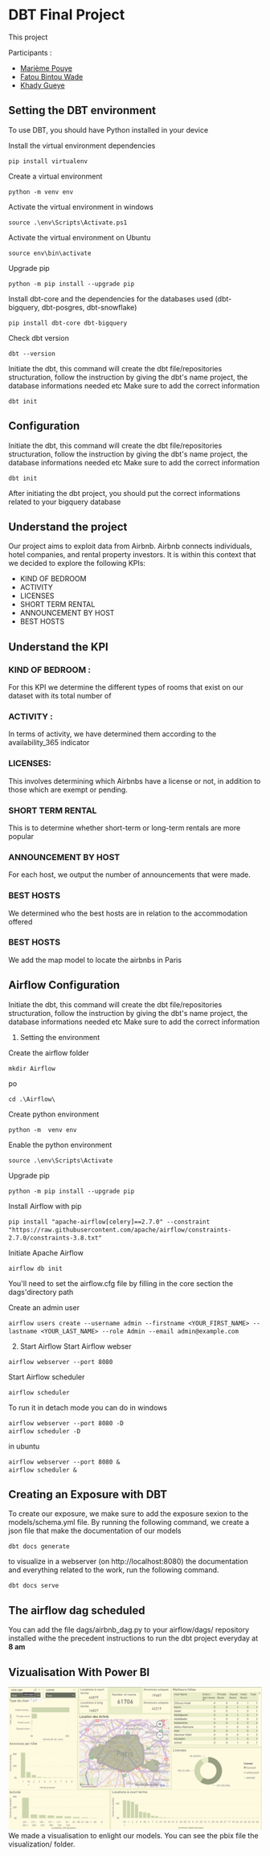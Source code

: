 # DBT Final Project

This project 

Participants :
- [Marième Pouye](https://github.com/mariememuslima)
- [Fatou Bintou Wade](https://github.com/mariememuslima)
- [Khady Gueye](https://github.com/mariememuslima)

## Setting the DBT environment

To use DBT, you should have Python installed in your device

Install the virtual environment dependencies
``` 
pip install virtualenv
```

Create a virtual environment
``` 
python -m venv env
```
Activate the virtual environment in windows 
``` 
source .\env\Scripts\Activate.ps1
```
Activate the virtual environment on Ubuntu
``` 
source env\bin\activate
```
Upgrade pip
``` 
python -m pip install --upgrade pip
```
Install dbt-core and the dependencies for the databases used (dbt-bigquery, dbt-posgres, dbt-snowflake)
``` 
pip install dbt-core dbt-bigquery
```
Check dbt version
``` 
dbt --version
```
Initiate the dbt, this command will create the dbt file/repositories structuration, follow the instruction by giving the dbt's name project, the database informations needed etc Make sure to add the correct information 
``` 
dbt init
```
## Configuration

Initiate the dbt, this command will create the dbt file/repositories structuration, follow the instruction by giving the dbt's name project, the database informations needed etc Make sure to add the correct information 

``` 
dbt init
```
After initiating the dbt project, you should put the correct informations related to your bigquery database

## Understand the project
Our project aims to exploit data from Airbnb. Airbnb connects individuals, hotel companies, and rental property investors. It is within this context that we decided to explore the following KPIs:
* KIND OF BEDROOM
* ACTIVITY
* LICENSES
* SHORT TERM RENTAL
* ANNOUNCEMENT BY HOST
* BEST HOSTS

## Understand the KPI
### KIND OF BEDROOM :
For this KPI we determine the different types of rooms that exist on our dataset with its total number of
### ACTIVITY :
In terms of activity, we have determined them according to the availability_365 indicator
### LICENSES:
This involves determining which Airbnbs have a license or not, in addition to those which are exempt or pending.
### SHORT TERM RENTAL
This is to determine whether short-term or long-term rentals are more popular
### ANNOUNCEMENT BY HOST
For each host, we output the number of announcements that were made.
### BEST HOSTS
We determined who the best hosts are in relation to the accommodation offered
### BEST HOSTS
We add the map model to locate the airbnbs in Paris 

## Airflow Configuration

Initiate the dbt, this command will create the dbt file/repositories structuration, follow the instruction by giving the dbt's name project, the database informations needed etc Make sure to add the correct information 

1. Setting the environment

Create the airflow folder
``` 
mkdir Airflow
```
po
``` 
cd .\Airflow\
```
Create python environment
``` 
python -m  venv env
```
Enable the python environment
``` 
source .\env\Scripts\Activate
```
Upgrade pip
``` 
python -m pip install --upgrade pip
```
Install Airflow with pip
``` 
pip install "apache-airflow[celery]==2.7.0" --constraint "https://raw.githubusercontent.com/apache/airflow/constraints-2.7.0/constraints-3.8.txt"
```

Initiate Apache Airflow
``` 
airflow db init
```
You'll need to set the airflow.cfg file by filling in the core section the dags'directory path

Create an admin user 
``` 
airflow users create --username admin --firstname <YOUR_FIRST_NAME> --lastname <YOUR_LAST_NAME> --role Admin --email admin@example.com
```


2. Start Airflow 
Start Airflow webser
``` 
airflow webserver --port 8080
```
Start Airflow scheduler
``` 
airflow scheduler
```
To run it in detach mode you can do
in windows
``` 
airflow webserver --port 8080 -D
airflow scheduler -D
```
in ubuntu
``` 
airflow webserver --port 8080 &
airflow scheduler &
`````````
## Creating an Exposure with DBT

To create our exposure, we make sure to add the exposure sexion to the models/schema.yml file. By running the following command, we create a json file that make the documentation of our models 
``` 
dbt docs generate
`````````
to visualize in a webserver (on http://localhost:8080) the documentation and everything related to the work, run the following command. 
``` 
dbt docs serve
`````````

## The airflow dag scheduled
You can add the file dags/airbnb_dag.py to your airflow/dags/ repository installed withe the precedent instructions to run the dbt project everyday at **8 am** 

## Vizualisation With Power BI


<img src="visualization/airbnb_visual.png" alt="Airbnb models visualized with Power BI Desktop">
We made a visualisation to  enlight our models. You can see the pbix file the visualization/ folder. 